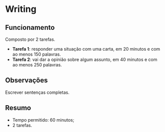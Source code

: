 # Writing

## Funcionamento

Composto por 2 tarefas.

- **Tarefa 1**: responder uma situação com uma carta, em 20 minutos e com ao menos 150 palavras.
- **Tarefa 2**: vai dar a opinião sobre algum assunto, em 40 minutos e com ao menos 250 palavras.

## Observações

Escrever sentenças completas.

## Resumo

- Tempo permitido: 60 minutos;
- 2 tarefas.